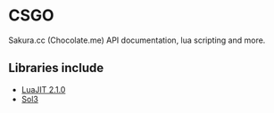 # CSGO

Sakura.cc (Chocolate.me) API documentation, lua scripting and more.

## Libraries include

- [LuaJIT 2.1.0](https://github.com/LuaJIT/LuaJIT)
- [Sol3](https://github.com/ThePhD/sol2)
